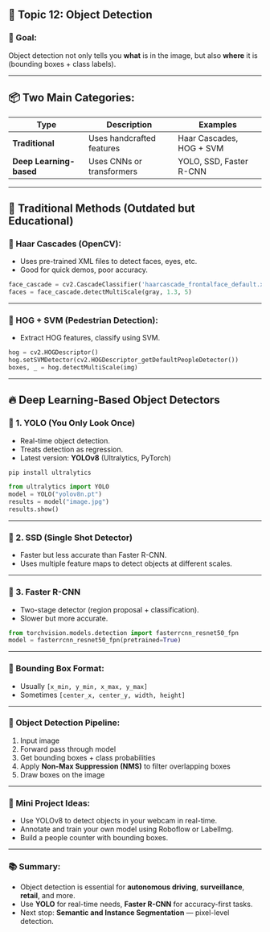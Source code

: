 ## 🎯 Topic 12: **Object Detection**

### 🧠 Goal:

Object detection not only tells you **what** is in the image, but also **where** it is (bounding boxes + class labels).

---

## 📦 Two Main Categories:

| Type                    | Description               | Examples                 |
| ----------------------- | ------------------------- | ------------------------ |
| **Traditional**         | Uses handcrafted features | Haar Cascades, HOG + SVM |
| **Deep Learning-based** | Uses CNNs or transformers | YOLO, SSD, Faster R-CNN  |

---

## 🧰 Traditional Methods (Outdated but Educational)

### 🔹 Haar Cascades (OpenCV):

* Uses pre-trained XML files to detect faces, eyes, etc.
* Good for quick demos, poor accuracy.

```python
face_cascade = cv2.CascadeClassifier('haarcascade_frontalface_default.xml')
faces = face_cascade.detectMultiScale(gray, 1.3, 5)
```

---

### 🔹 HOG + SVM (Pedestrian Detection):

* Extract HOG features, classify using SVM.

```python
hog = cv2.HOGDescriptor()
hog.setSVMDetector(cv2.HOGDescriptor_getDefaultPeopleDetector())
boxes, _ = hog.detectMultiScale(img)
```

---

## 🔥 Deep Learning-Based Object Detectors

### 🔹 1. YOLO (You Only Look Once)

* Real-time object detection.
* Treats detection as regression.
* Latest version: **YOLOv8** (Ultralytics, PyTorch)

```bash
pip install ultralytics
```

```python
from ultralytics import YOLO
model = YOLO("yolov8n.pt")
results = model("image.jpg")
results.show()
```

---

### 🔹 2. SSD (Single Shot Detector)

* Faster but less accurate than Faster R-CNN.
* Uses multiple feature maps to detect objects at different scales.

---

### 🔹 3. Faster R-CNN

* Two-stage detector (region proposal + classification).
* Slower but more accurate.

```python
from torchvision.models.detection import fasterrcnn_resnet50_fpn
model = fasterrcnn_resnet50_fpn(pretrained=True)
```

---

### 📐 Bounding Box Format:

* Usually `[x_min, y_min, x_max, y_max]`
* Sometimes `[center_x, center_y, width, height]`

---

### 🔁 Object Detection Pipeline:

1. Input image
2. Forward pass through model
3. Get bounding boxes + class probabilities
4. Apply **Non-Max Suppression (NMS)** to filter overlapping boxes
5. Draw boxes on the image

---

### 🧪 Mini Project Ideas:

* Use YOLOv8 to detect objects in your webcam in real-time.
* Annotate and train your own model using Roboflow or LabelImg.
* Build a people counter with bounding boxes.

---

### 📚 Summary:

* Object detection is essential for **autonomous driving**, **surveillance**, **retail**, and more.
* Use **YOLO** for real-time needs, **Faster R-CNN** for accuracy-first tasks.
* Next stop: **Semantic and Instance Segmentation** — pixel-level detection.

